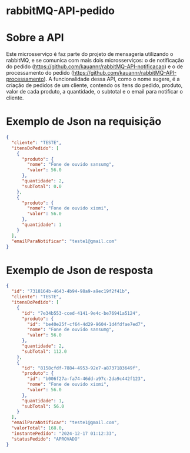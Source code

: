 # rabbitMQ-API-pedido

# Sobre a API

Este microsserviço é faz parte do projeto de mensageria utilizando o rabbitMQ, e se comunica com mais dois microsserviços: o de notificação do pedido (https://github.com/kauannr/rabbitMQ-API-notificacao) e o de processamento do pedido (https://github.com/kauannr/rabbitMQ-API-processamento).
A funcionalidade dessa API, como o nome sugere, é a criação de pedidos de um cliente, contendo os itens do pedido, produto, valor de cada produto, a quantidade, o subtotal e o email para notificar o cliente.

# Exemplo de Json na requisição
```json
{
  "cliente": "TESTE",
  "itensDoPedido": [
    {
      "produto": {
        "nome": "Fone de ouvido sansumg",
        "valor": 56.0
      },
      "quantidade": 2,
      "subTotal": 0.0
    },
    {
      "produto": {
        "nome": "Fone de ouvido xiomi",
        "valor": 56.0
      },
      "quantidade": 1
    }
  ],
  "emailParaNotificar": "teste1@gmail.com"
}
```
# Exemplo de Json de resposta
```json
{
  "id": "7318164b-4643-4b94-98a9-a9ec19f2f41b",
  "cliente": "TESTE",
  "itensDoPedido": [
    {
      "id": "7e34b553-cced-4141-9e4c-be76941a5124",
      "produto": {
        "id": "be40e25f-cf64-4d29-9604-1d4fdfae7ed7",
        "nome": "Fone de ouvido sansumg",
        "valor": 56.0
      },
      "quantidade": 2,
      "subTotal": 112.0
    },
    {
      "id": "8158cfdf-7884-4953-92e7-a8737183649f",
      "produto": {
        "id": "b006f27a-fa74-46dd-a97c-2da9c442f123",
        "nome": "Fone de ouvido xiomi",
        "valor": 56.0
      },
      "quantidade": 1,
      "subTotal": 56.0
    }
  ],
  "emailParaNotificar": "teste1@gmail.com",
  "valorTotal": 168.0,
  "instantePedido": "2024-12-17 01:12:33",
  "statusPedido": "APROVADO"
}
```
